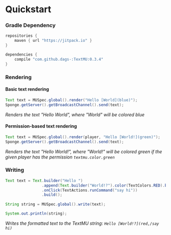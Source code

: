 # Quickstart

### Gradle Dependency

```gradle
repositories {
    maven { url "https://jitpack.io" }
}

dependencies {
    compile "com.github.dags-:TextMU:0.3.4"
}
```

### Rendering

#### Basic text rendering
```java
Text text = MUSpec.global().render("Hello [World](blue)");
Sponge.getServer().getBroadcastChannel().send(text);
```

_Renders the text "Hello World", where "World" will be colored blue_


#### Permission-based text rendering
```java
Text text = MUSpec.global().render(player, "Hello [World!](green)");
Sponge.getServer().getBroadcastChannel().send(text);
```
_Renders the text "Hello World!", where "World!" will be colored green if the given player has the permission `textmu.color.green`_

### Writing

```java
Text text = Text.builder("Hello ")
                .append(Text.builder("World!?").color(TextColors.RED).build())
                .onClick(TextActions.runCommand("say hi"))
                .build();
                
String string = MUSpec.global().write(text);

System.out.println(string);
```
_Writes the formatted text to the TextMU string: `Hello [World!?](red,/say hi)`_
